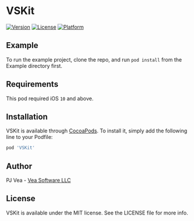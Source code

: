 # VSKit

[![Version](https://img.shields.io/cocoapods/v/VSKit.svg?style=flat)](https://cocoapods.org/pods/VSKit)
[![License](https://img.shields.io/cocoapods/l/VSKit.svg?style=flat)](https://cocoapods.org/pods/VSKit)
[![Platform](https://img.shields.io/cocoapods/p/VSKit.svg?style=flat)](https://cocoapods.org/pods/VSKit)

## Example

To run the example project, clone the repo, and run `pod install` from the Example directory first.

## Requirements

This pod required iOS `10` and above.

## Installation

VSKit is available through [CocoaPods](https://cocoapods.org). To install
it, simply add the following line to your Podfile:

```ruby
pod 'VSKit'
```

## Author

PJ Vea - [Vea Software LLC](https://veasoftware.com/)

## License

VSKit is available under the MIT license. See the LICENSE file for more info.
